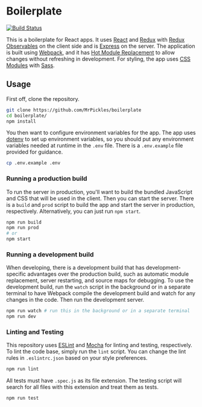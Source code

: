 # Boilerplate

[![Build Status][travis_svg]][travis_url]

This is a boilerplate for React apps. It uses [React][react] and [Redux][redux]
with [Redux Observables][observable] on the client side and is
[Express][express] on the server. The application is built using
[Webpack][webpack], and it has [Hot Module Replacement][hmr] to allow changes
without refreshing in development. For styling, the app uses
[CSS Modules][modules] with [Sass][sass].

## Usage

First off, clone the repository.

```bash
git clone https://github.com/MrPickles/boilerplate
cd boilerplate/
npm install
```

You then want to configure environment variables for the app. The app uses
[dotenv][dotenv] to set up environment variables, so you should put any
environment variables needed at runtime in the `.env` file. There is a
`.env.example` file provided for guidance.

```bash
cp .env.example .env
```

### Running a production build

To run the server in production, you'll want to build the bundled JavaScript and
CSS that will be used in the client. Then you can start the server. There is a
`build` and `prod` script to build the app and start the server in production,
respectively. Alternatively, you can just run `npm start`.

```bash
npm run build
npm run prod
# or
npm start
```

### Running a development build

When developing, there is a development build that has development-specific
advantages over the production build, such as automatic module replacement,
server restarting, and source maps for debugging. To use the development build,
run the `watch` script in the background or in a separate terminal to have
Webpack compile the development build and watch for any changes in the code.
Then run the development server.

```bash
npm run watch # run this in the background or in a separate terminal
npm run dev
```

### Linting and Testing

This repository uses [ESLint][eslint] and [Mocha][mocha] for linting and
testing, respectively. To lint the code base, simply run the `lint` script. You
can change the lint rules in `.eslintrc.json` based on your style preferences.

```bash
npm run lint
```

All tests must have `.spec.js` as its file extension. The testing script will
search for all files with this extension and treat them as tests.

```bash
npm run test
```

[travis_svg]: <https://travis-ci.com/MrPickles/boilerplate.svg?token=HL4GfADW1tek1pK4Skh9&branch=master>
[travis_url]: <https://travis-ci.com/MrPickles/boilerplate>
[react]: <https://facebook.github.io/react/>
[redux]: <http://redux.js.org/>
[observable]: <https://redux-observable.js.org/>
[express]: <https://expressjs.com/>
[webpack]: <https://webpack.github.io/>
[hmr]: <https://webpack.github.io/docs/hot-module-replacement.html>
[modules]: <https://github.com/css-modules/css-modules>
[sass]: <http://sass-lang.com/>
[dotenv]: <https://github.com/motdotla/dotenv>
[eslint]: <http://eslint.org/>
[mocha]: <https://mochajs.org/>
